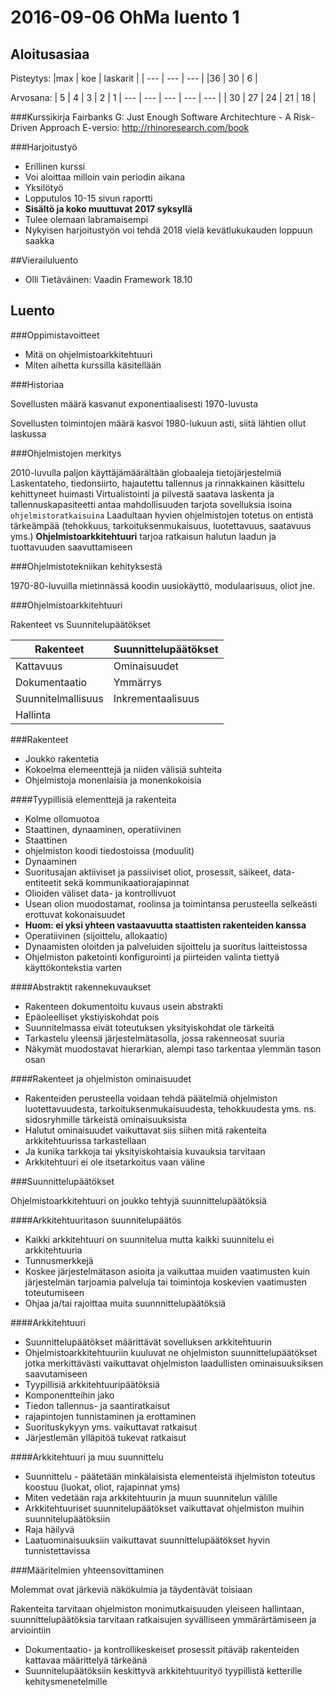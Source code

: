 2016-09-06 OhMa luento 1
========================

Aloitusasiaa
------------

Pisteytys:
|max | koe | laskarit |
| --- | --- | --- |
|36  | 30  | 6        |

Arvosana:
| 5   |  4  |  3  |  2  | 1  |
 --- | --- | --- | --- | --- |
| 30  |  27 |  24 |  21 | 18 |

###Kurssikirja
Fairbanks G: Just Enough Software Architechture - A Risk-Driven Approach
E-versio:
http://rhinoresearch.com/book
 
###Harjoitustyö
* Erillinen kurssi
* Voi aloittaa milloin vain periodin aikana
* Yksilötyö
* Lopputulos 10-15 sivun raportti
* **Sisältö ja koko muuttuvat 2017 syksyllä**
* Tulee olemaan labramaisempi
* Nykyisen harjoitustyön voi tehdä 2018 vielä kevätlukukauden loppuun saakka

##Vierailuluento
* Olli Tietäväinen: Vaadin Framework 18.10

Luento
------

###Oppimistavoitteet
* Mitä on ohjelmistoarkkitehtuuri
* Miten aihetta kurssilla käsitellään

###Historiaa

Sovellusten määrä kasvanut exponentiaalisesti 1970-luvusta

Sovellusten toimintojen määrä kasvoi 1980-lukuun asti, siitä lähtien ollut laskussa

###Ohjelmistojen merkitys

2010-luvulla paljon käyttäjämäärältään globaaleja tietojärjestelmiä
Laskentateho, tiedonsiirto, hajautettu tallennus ja rinnakkainen käsittelu kehittyneet huimasti
Virtualistointi ja pilvestä saatava laskenta ja tallennuskapasiteetti antaa mahdollisuuden tarjota sovelluksia isoina `ohjelmistoratkaisuina`
Laadultaan hyvien ohjelmistojen totetus on entistä tärkeämpää (tehokkuus, tarkoituksenmukaisuus, luotettavuus, saatavuus yms.)
**Ohjelmistoarkkitehtuuri** tarjoa ratkaisun halutun laadun ja tuottavuuden saavuttamiseen

###Ohjelmistotekniikan kehityksestä

1970-80-luvuilla mietinnässä koodin uusiokäyttö, modulaarisuus, oliot jne.

###Ohjelmistoarkkitehtuuri

Rakenteet vs Suunnitelupäätökset

|Rakenteet           | Suunnittelupäätökset |
| ---| --- |
|Kattavuus           | Ominaisuudet         |
|Dokumentaatio       | Ymmärrys             |
|Suunnitelmallisuus  | Inkrementaalisuus    |
|Hallinta            |                      |

###Rakenteet

* Joukko rakentetia
* Kokoelma elemeenttejä ja niiden välisiä suhteita
* Ohjelmistoja monenlaisia ja monenkokoisia

####Tyypillisiä elementtejä ja rakenteita
* Kolme ollomuotoa
 * Staattinen, dynaaminen, operatiivinen
* Staattinen 
 * ohjelmiston koodi tiedostoissa (moduulit)
* Dynaaminen
 * Suoritusajan aktiiviset ja passiiviset oliot, prosessit, säikeet, data-entiteetit sekä kommunikaatiorajapinnat
 * Olioiden väliset data- ja kontrollivuot
 * Usean olion muodostamat, roolinsa ja toimintansa perusteella selkeästi erottuvat kokonaisuudet
 * **Huom: ei yksi yhteen vastaavuutta staattisten rakenteiden kanssa**
* Operatiivinen (sijoittelu, allokaatio)
 * Dynaamisten oloitden ja palveluiden sijoittelu ja suoritus laitteistossa
 * Ohjelmiston paketointi konfigurointi ja piirteiden valinta tiettyä käyttökontekstia varten

####Abstraktit rakennekuvaukset
* Rakenteen dokumentoitu kuvaus usein abstrakti
 * Epäoleelliset ykstiyiskohdat pois
 * Suunnitelmassa eivät toteutuksen yksityiskohdat ole tärkeitä
 * Tarkastelu yleensä järjestelmätasolla, jossa rakenneosat suuria
 * Näkymät muodostavat hierarkian, alempi taso tarkentaa ylemmän tason osan

####Rakenteet ja ohjelmiston ominaisuudet
* Rakenteiden perusteella voidaan tehdä päätelmiä ohjelmiston luotettavuudesta, tarkoituksenmukaisuudesta, tehokkuudesta yms. ns. sidosryhmille tärkeistä ominaisuuksista
* Halutut ominaisuudet vaikuttavat siis siihen mitä rakenteita arkkitehtuurissa tarkastellaan
 * Ja kunika tarkkoja tai yksityiskohtaisia kuvauksia tarvitaan
* Arkkitehtuuri ei ole itsetarkoitus vaan väline

###Suunnittelupäätökset

Ohjelmistoarkkitehtuuri on joukko tehtyjä suunnittelupäätöksiä

####Arkkitehtuuritason suunnitelupäätös
* Kaikki arkkitehtuuri on suunnitelua mutta kaikki suunnitelu ei arkkitehtuuria
* Tunnusmerkkejä
 * Koskee järjestelmätason asioita ja vaikuttaa muiden vaatimusten kuin järjestelmän tarjoamia palveluja tai toimintoja koskevien vaatimusten toteutumiseen
 * Ohjaa ja/tai rajoittaa muita suunnnittelupäätöksiä

####Arkkitehtuuri
* Suunnittelupäätökset määrittävät sovelluksen arkkitehtuurin
* Ohjelmistoarkkitehtuuriin kuuluvat ne ohjelmiston suunnittelupäätökset jotka merkittävästi vaikuttavat ohjelmiston laadullisten ominaisuuksiksen saavutamiseen
* Tyypillisiä arkkitehtuuripäätöksiä
 * Komponentteihin jako
 * Tiedon tallennus- ja saantiratkaisut
 * rajapintojen tunnistaminen ja erottaminen
 * Suorituskykyyn yms. vaikuttavat ratkaisut
 * Järjestlemän ylläpitöä tukevat ratkaisut

####Arkkitehtuuri ja muu suunnittelu
* Suunnittelu - päätetään minkälaisista elementeistä ihjelmiston toteutus koostuu (luokat, oliot, rajapinnat yms)
* Miten vedetään raja arkkitehtuurin ja muun suunnitelun välille
* Arkkitehtuuriset suunnitelupäätökset vaikuttavat ohjelmiston muihin suunnitelupäätöksiin
* Raja häilyvä
* Laatuominaisuuksiin vaikuttavat suunnittelupäätökset hyvin tunnistettavissa

###Määritelmien yhteensovittaminen

Molemmat ovat järkeviä näkökulmia ja täydentävät toisiaan

Rakenteita tarvitaan ohjelmiston monimutkaisuuden yleiseen hallintaan, suunnittelupäätöksia tarvitaan ratkaisujen syvälliseen ymmärärtämiseen ja arviointiin
* Dokumentaatio- ja kontrollikeskeiset prosessit pitäväþ rakenteiden kattavaa määrittelyä tärkeänä
* Suunnitelupäätöksiin keskittyvä arkkitehtuurityö tyypillistä ketterille kehitysmenetelmille 
